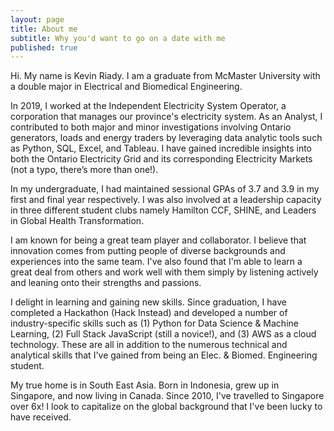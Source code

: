 ```yaml
---
layout: page
title: About me
subtitle: Why you'd want to go on a date with me
published: true
---
```

Hi. My name is Kevin Riady. I am a graduate from McMaster University with a double major in Electrical and Biomedical Engineering.

In 2019, I worked at the Independent Electricity System Operator, a corporation that manages our province's electricity system. As an Analyst, I contributed to both major and minor investigations involving Ontario generators, loads and energy traders by leveraging data analytic tools such as Python, SQL, Excel, and Tableau. I have gained incredible insights into both the Ontario Electricity Grid and its corresponding Electricity Markets (not a typo, there’s more than one!).

In my undergraduate, I had maintained sessional GPAs of 3.7 and 3.9 in my first and final year respectively. I was also involved at a leadership capacity in three different student clubs namely Hamilton CCF, SHINE, and Leaders in Global Health Transformation.

I am known for being a great team player and collaborator. I believe that innovation comes from putting people of diverse backgrounds and experiences into the same team. I've also found that I'm able to learn a great deal from others and work well with them simply by listening actively and leaning onto their strengths and passions.

I delight in learning and gaining new skills. Since graduation, I have completed a Hackathon (Hack Instead) and developed a number of industry-specific skills such as (1) Python for Data Science & Machine Learning, (2) Full Stack JavaScript (still a novice!), and (3) AWS as a cloud technology. These are all in addition to the numerous technical and analytical skills that I've gained from being an Elec. & Biomed. Engineering student.

My true home is in South East Asia. Born in Indonesia, grew up in Singapore, and now living in Canada. Since 2010, I've travelled to Singapore over 6x! I look to capitalize on the global background that I've been lucky to have received. 